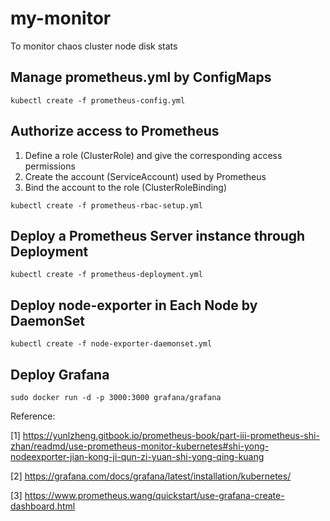 # my-monitor
To monitor chaos cluster node disk stats

## Manage prometheus.yml by ConfigMaps

```angular2html
kubectl create -f prometheus-config.yml
```

## Authorize access to Prometheus

1. Define a role (ClusterRole) and give the corresponding access permissions
2. Create the account (ServiceAccount) used by Prometheus
3. Bind the account to the role (ClusterRoleBinding)

```angular2html
kubectl create -f prometheus-rbac-setup.yml
```

## Deploy a Prometheus Server instance through Deployment

```angular2html
kubectl create -f prometheus-deployment.yml
```

## Deploy node-exporter in Each Node by DaemonSet

```angular2html
kubectl create -f node-exporter-daemonset.yml
```

## Deploy Grafana
```angular2html
sudo docker run -d -p 3000:3000 grafana/grafana
```

Reference:

[1] https://yunlzheng.gitbook.io/prometheus-book/part-iii-prometheus-shi-zhan/readmd/use-prometheus-monitor-kubernetes#shi-yong-nodeexporter-jian-kong-ji-qun-zi-yuan-shi-yong-qing-kuang

[2] https://grafana.com/docs/grafana/latest/installation/kubernetes/

[3] https://www.prometheus.wang/quickstart/use-grafana-create-dashboard.html
